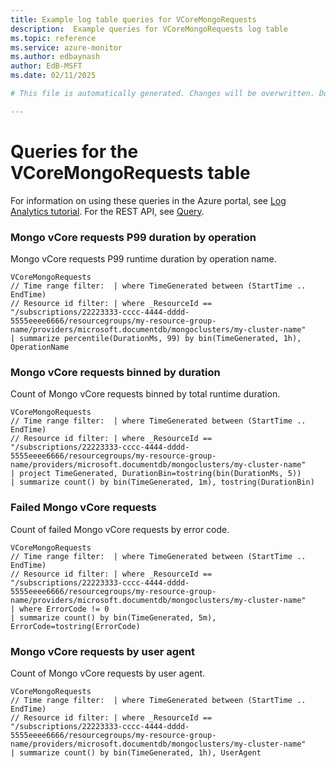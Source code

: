 ```yaml
---
title: Example log table queries for VCoreMongoRequests
description:  Example queries for VCoreMongoRequests log table
ms.topic: reference
ms.service: azure-monitor
ms.author: edbaynash
author: EdB-MSFT
ms.date: 02/11/2025

# This file is automatically generated. Changes will be overwritten. Do not change this file directly. 

---
```


# Queries for the VCoreMongoRequests table

For information on using these queries in the Azure portal, see [Log Analytics tutorial](/azure/azure-monitor/logs/log-analytics-tutorial). For the REST API, see [Query](/rest/api/loganalytics/query).


### Mongo vCore requests P99 duration by operation  


Mongo vCore requests P99 runtime duration by operation name.  

```query
VCoreMongoRequests
// Time range filter:  | where TimeGenerated between (StartTime .. EndTime)
// Resource id filter: | where _ResourceId == "/subscriptions/22223333-cccc-4444-dddd-5555eeee6666/resourcegroups/my-resource-group-name/providers/microsoft.documentdb/mongoclusters/my-cluster-name"
| summarize percentile(DurationMs, 99) by bin(TimeGenerated, 1h), OperationName

```



### Mongo vCore requests binned by duration  


Count of Mongo vCore requests binned by total runtime duration.  

```query
VCoreMongoRequests
// Time range filter:  | where TimeGenerated between (StartTime .. EndTime)
// Resource id filter: | where _ResourceId == "/subscriptions/22223333-cccc-4444-dddd-5555eeee6666/resourcegroups/my-resource-group-name/providers/microsoft.documentdb/mongoclusters/my-cluster-name"
| project TimeGenerated, DurationBin=tostring(bin(DurationMs, 5))
| summarize count() by bin(TimeGenerated, 1m), tostring(DurationBin)

```



### Failed Mongo vCore requests  


Count of failed Mongo vCore requests by error code.  

```query
VCoreMongoRequests
// Time range filter:  | where TimeGenerated between (StartTime .. EndTime)
// Resource id filter: | where _ResourceId == "/subscriptions/22223333-cccc-4444-dddd-5555eeee6666/resourcegroups/my-resource-group-name/providers/microsoft.documentdb/mongoclusters/my-cluster-name"
| where ErrorCode != 0
| summarize count() by bin(TimeGenerated, 5m), ErrorCode=tostring(ErrorCode)

```



### Mongo vCore requests by user agent  


Count of Mongo vCore requests by user agent.  

```query
VCoreMongoRequests
// Time range filter:  | where TimeGenerated between (StartTime .. EndTime)
// Resource id filter: | where _ResourceId == "/subscriptions/22223333-cccc-4444-dddd-5555eeee6666/resourcegroups/my-resource-group-name/providers/microsoft.documentdb/mongoclusters/my-cluster-name"
| summarize count() by bin(TimeGenerated, 1h), UserAgent

```

